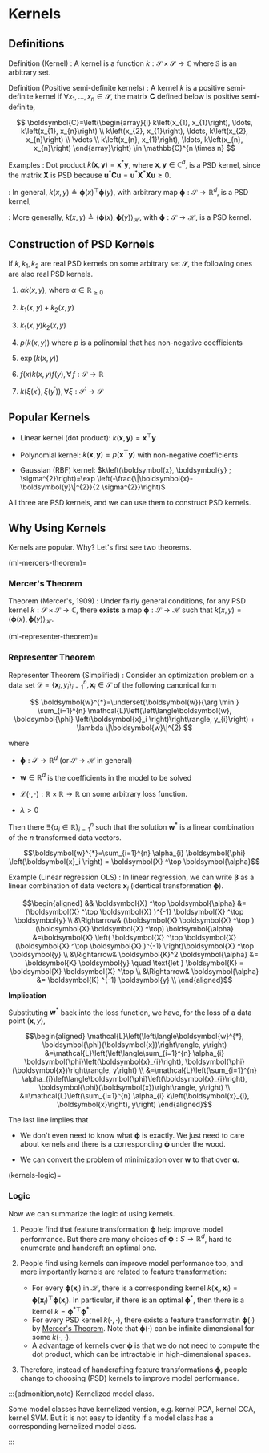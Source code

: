 # Kernels


## Definitions

Definition (Kernel)
: A kernel is a function $k: \mathcal{S} \times \mathcal{S} \rightarrow \mathbb{C}$ where $\mathbb{S}$ is an arbitrary set.

Definition (Positive semi-definite kernels)
: A kernel $k$ is a positive semi-definite kernel if $\forall x_{1}, \ldots, x_{n} \in \mathcal{S}$, the matrix $\boldsymbol{C}$ defined below is positive semi-definite,


$$
\boldsymbol{C}=\left(\begin{array}{l}
k\left(x_{1}, x_{1}\right), \ldots, k\left(x_{1}, x_{n}\right) \\
k\left(x_{2}, x_{1}\right), \ldots, k\left(x_{2}, x_{n}\right) \\
\vdots  \\
k\left(x_{n}, x_{1}\right), \ldots, k\left(x_{n}, x_{n}\right)
\end{array}\right) \in \mathbb{C}^{n \times n}
$$

Examples
: Dot product $k(\boldsymbol{x}, \boldsymbol{y})=\boldsymbol{x}^{*} \boldsymbol{y}$, where $\boldsymbol{x}, \boldsymbol{y} \in \mathbb{C}^{d}$, is a PSD kernel, since the matrix $\boldsymbol{X}$ is PSD because $\boldsymbol{u} ^* \boldsymbol{C} \boldsymbol{u} =  \boldsymbol{u} ^* \boldsymbol{X} ^* \boldsymbol{X} \boldsymbol{u} \ge 0$.

: In general, $k(x, y) \triangleq \boldsymbol{\phi}(x) ^\top \boldsymbol{\phi}(y)$, with arbitrary map $\boldsymbol{\phi}: \mathcal{S} \rightarrow \mathbb{R}^{d}$, is a PSD kernel,

: More generally, $k(x, y) \triangleq\langle\boldsymbol{\phi}(x), \boldsymbol{\phi}(y)\rangle_{\mathcal{H}}$, with $\boldsymbol{\phi}: \mathcal{S} \rightarrow \mathcal{H}$, is a PSD kernel.

## Construction of PSD Kernels
If $k, k_1, k_2$  are real PSD kernels on some arbitrary set $\mathcal{S}$, the following ones are also real PSD kernels.

1. $\alpha k(x,y)$, where $\alpha \in \mathbb{R} _{\ge 0}$

1. $k_1(x,y) + k_2 (x,y)$
1. $k_1(x,y) k_2 (x,y)$
1. $p(k(x,y))$ where $p$ is a polinomial that has non-negative coefficients
2. $\exp (k(x,y ))$
3. $f(x)k(x,y)f(y), \forall \, f: \mathcal{S} \rightarrow \mathbb{R}$
4. $k\left(\xi\left(x^{\prime}\right), \xi\left(y^{\prime}\right)\right), \forall \xi: \mathcal{S}^{\prime} \rightarrow \mathcal{S}$

## Popular Kernels

- Linear kernel (dot product): $k(\boldsymbol{x}, \boldsymbol{y})=\boldsymbol{x}^{\top} \boldsymbol{y}$

- Polynomial kernel: $k(\boldsymbol{x}, \boldsymbol{y})=p\left(\boldsymbol{x}^{\top} \boldsymbol{y}\right)$ with non-negative coefficients

- Gaussian (RBF) kernel: $k\left(\boldsymbol{x}, \boldsymbol{y} ; \sigma^{2}\right)=\exp \left(-\frac{\|\boldsymbol{x}-\boldsymbol{y}\|^{2}}{2 \sigma^{2}}\right)$

All three are PSD kernels, and we can use them to construct PSD kernels.


## Why Using Kernels


Kernels are popular. Why? Let's first see two theorems.


(ml-mercers-theorem)=
### Mercer's Theorem

Theorem (Mercer's, 1909)
: Under fairly general conditions, for any PSD kernel $k: \mathcal{S} \times \mathcal{S} \rightarrow \mathbb{C}$, there **exists** a map $\boldsymbol{\phi}: \mathcal{S} \rightarrow \mathcal{H}$ such that $k(x, y)=\langle\boldsymbol{\phi}(x), \boldsymbol{\phi}(y)\rangle_{\mathcal{H}}$.

(ml-representer-theorem)=
### Representer Theorem

Representer Theorem (Simplified)
: Consider an optimization problem on a data set $\mathcal{D} = \left\{ \boldsymbol{x}_i ,y_i \right\} _{i=1}^n, \boldsymbol{x}_i \in \mathcal{S}$ of the following canonical form

  $$
  \boldsymbol{w}^{*}=\underset{\boldsymbol{w}}{\arg \min } \sum_{i=1}^{n} \mathcal{L}\left(\left\langle\boldsymbol{w}, \boldsymbol{\phi} \left(\boldsymbol{x}_i \right)\right\rangle, y_{i}\right) + \lambda \|\boldsymbol{w}\|^{2}
  $$

  where

  - $\boldsymbol{\phi} : \mathcal{S} \rightarrow \mathbb{R} ^d$ (or $\mathcal{S} \rightarrow \mathcal{H}$ in general)

  - $\boldsymbol{w} \in \mathbb{R} ^d$ is the coefficients in the model to be solved

  - $\mathcal{L}(\cdot, \cdot): \mathbb{R} \times \mathbb{R} \rightarrow \mathbb{R}$ on some arbitrary loss function.

  - $\lambda > 0$

  Then there $\exists\left\{\alpha_{i} \in \mathbb{R}\right\}_{i=1}^{n}$ such that the solution $\boldsymbol{w} ^*$ is a linear combination of the $n$ transformed data vectors.

  $$\boldsymbol{w}^{*}=\sum_{i=1}^{n} \alpha_{i} \boldsymbol{\phi} \left(\boldsymbol{x}_i \right) = \boldsymbol{X} ^\top \boldsymbol{\alpha}$$


Example (Linear regression OLS)
: In linear regression, we can write $\boldsymbol{\beta}$ as a linear combination of data vectors $\boldsymbol{x}_i$ (identical transformation $\boldsymbol{\phi}$).


$$\begin{aligned}
&& \boldsymbol{X} ^\top \boldsymbol{\alpha} &= (\boldsymbol{X} ^\top \boldsymbol{X} )^{-1} \boldsymbol{X} ^\top \boldsymbol{y} \\
&\Rightarrow& (\boldsymbol{X} \boldsymbol{X}  ^\top )(\boldsymbol{X} \boldsymbol{X}  ^\top) \boldsymbol{\alpha} &=\boldsymbol{X} \left( \boldsymbol{X} ^\top \boldsymbol{X}  (\boldsymbol{X} ^\top \boldsymbol{X} )^{-1}  \right)\boldsymbol{X} ^\top \boldsymbol{y} \\
&\Rightarrow&  \boldsymbol{K}^2 \boldsymbol{\alpha} &= \boldsymbol{K} \boldsymbol{y}  \quad \text{let } \boldsymbol{K} = \boldsymbol{X} \boldsymbol{X} ^\top  \\
&\Rightarrow&  \boldsymbol{\alpha} &= \boldsymbol{K} ^{-1} \boldsymbol{y}  \\
\end{aligned}$$

**Implication**

Substituting $\boldsymbol{w} ^*$ back into the loss function, we have, for the loss of a data point $(\boldsymbol{x}, y)$,

$$\begin{aligned} \mathcal{L}\left(\left\langle\boldsymbol{w}^{*}, \boldsymbol{\phi}(\boldsymbol{x})\right\rangle, y\right) &=\mathcal{L}\left(\left\langle\sum_{i=1}^{n} \alpha_{i} \boldsymbol{\phi}\left(\boldsymbol{x}_{i}\right), \boldsymbol{\phi}(\boldsymbol{x})\right\rangle, y\right) \\ &=\mathcal{L}\left(\sum_{i=1}^{n} \alpha_{i}\left\langle\boldsymbol{\phi}\left(\boldsymbol{x}_{i}\right), \boldsymbol{\phi}(\boldsymbol{x})\right\rangle, y\right) \\ &=\mathcal{L}\left(\sum_{i=1}^{n} \alpha_{i} k\left(\boldsymbol{x}_{i}, \boldsymbol{x}\right), y\right) \end{aligned}$$

The last line implies that

- We don't even need to know what $\boldsymbol{\phi}$ is exactly. We just need to care about kernels and there is a corresponding $\boldsymbol{\phi}$ under the wood.

- We can convert the problem of minimization over $\boldsymbol{w}$ to that over $\boldsymbol{\alpha}$.

(kernels-logic)=
### Logic

Now we can summarize the logic of using kernels.

1. People find that feature transformation $\boldsymbol{\phi}$ help improve model performance. But there are many choices of $\boldsymbol{\phi}: S \rightarrow \mathbb{R} ^d$, hard to enumerate and handcraft an optimal one.

2. People find using kernels can improve model performance too, and more importantly kernels are related to feature transformation:

   - For every $\boldsymbol{\phi} (\boldsymbol{x}_i)$ in $\mathcal{H}$, there is a corresponding kernel $k(\boldsymbol{x}_i , \boldsymbol{x}_j) = \boldsymbol{\phi}(\boldsymbol{x}_i ) ^\top \boldsymbol{\phi}(\boldsymbol{x}_j )$. In particular, if there is an optimal $\boldsymbol{\phi} ^*$, then there is a kernel $k = \boldsymbol{\phi} ^{* \top} \boldsymbol{\phi} ^*$.
   - For every PSD kernel $k(\cdot, \cdot)$, there exists a feature transformatin $\boldsymbol{\phi}(\cdot)$ by [Mercer's Theorem](ml-mercers-theorem). Note that $\boldsymbol{\phi}(\cdot)$ can be infinite dimensional for some $k(\cdot, \cdot)$.
   - A advantage of kernels over $\boldsymbol{\phi}$ is that we do not need to compute the dot product, which can be intractable in high-dimensional spaces.

3. Therefore, instead of handcrafting feature transformations $\boldsymbol{\phi}$, people change to choosing (PSD) kernels to improve model performance.

:::{admonition,note} Kernelized model class.

Some model classes have kernelized version, e.g. kernel PCA, kernel CCA, kernel SVM. But it is not easy to identity if a model class has a corresponding kernelized model class.


:::
